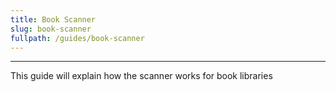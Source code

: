 ```yaml
---
title: Book Scanner
slug: book-scanner
fullpath: /guides/book-scanner
---
```


---

This guide will explain how the scanner works for book libraries



